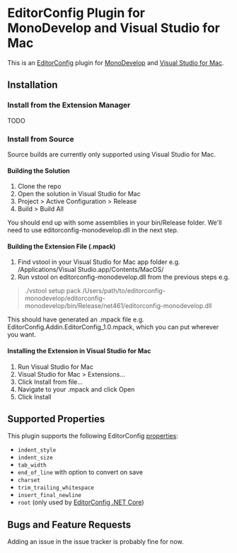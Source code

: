 # EditorConfig Plugin for MonoDevelop and Visual Studio for Mac

This is an [EditorConfig][] plugin for [MonoDevelop][] and [Visual Studio for Mac][].

## Installation

### Install from the Extension Manager

TODO

### Install from Source

Source builds are currently only supported using Visual Studio for Mac.

#### Building the Solution

1. Clone the repo
2. Open the solution in Visual Studio for Mac
3. Project > Active Configuration > Release
4. Build > Build All

You should end up with some assemblies in your bin/Release folder. We'll need to use editorconfig-monodevelop.dll in the next step.

#### Building the Extension File (.mpack)

1. Find vstool in your Visual Studio for Mac app folder e.g. /Applications/Visual Studio.app/Contents/MacOS/
2. Run vstool on editorconfig-monodevelop.dll from the previous steps e.g.
> ./vstool setup pack /Users/path/to/editorconfig-monodevelop/editorconfig-monodevelop/bin/Release/net461/editorconfig-monodevelop.dll

This should have generated an .mpack file e.g. EditorConfig.Addin.EditorConfig_1.0.mpack, which you can put wherever you want.

#### Installing the Extension in Visual Studio for Mac

1. Run Visual Studio for Mac
2. Visual Studio for Mac > Extensions...
3. Click Install from file...
4. Navigate to your .mpack and click Open
5. Click Install

## Supported Properties

This plugin supports the following EditorConfig [properties][]:

* `indent_style`
* `indent_size`
* `tab_width`
* `end_of_line` with option to convert on save
* `charset`
* `trim_trailing_whitespace`
* `insert_final_newline`
* `root` (only used by [EditorConfig .NET Core][])

## Bugs and Feature Requests

Adding an issue in the issue tracker is probably fine for now.


[EditorConfig]: http://editorconfig.org
[EditorConfig .NET Core]: https://github.com/editorconfig/editorconfig-core-net
[properties]: http://editorconfig.org/#supported-properties
[MonoDevelop]: http://www.monodevelop.com/
[Visual Studio for Mac]: https://www.visualstudio.com/vs/visual-studio-mac/

